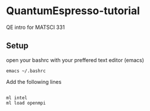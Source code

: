 # QuantumEspresso-tutorial
QE intro for MATSCI 331 

## Setup 

open your bashrc with your preffered text editor (emacs)

`emacs ~/.bashrc`

Add the following lines 

```export PATH="/afs/ir/users/a/k/akashr/public/matsci331/exec/bin/:$PATH

ml intel
ml load openmpi
```
